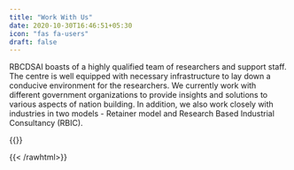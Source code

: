 ```yaml
---
title: "Work With Us"
date: 2020-10-30T16:46:51+05:30
icon: "fas fa-users"
draft: false
---
```

RBCDSAI boasts of a highly qualified team of researchers and support staff. The centre is well equipped with necessary infrastructure to lay down a conducive environment for the researchers. We currently work with different government organizations to provide insights and solutions to various aspects of nation building.  In addition, we also work closely with industries in two models - Retainer model and Research Based Industrial Consultancy (RBIC).

{{<rawhtml>}}
<div class="u-margin-top-medium"></div>
{{< /rawhtml>}}